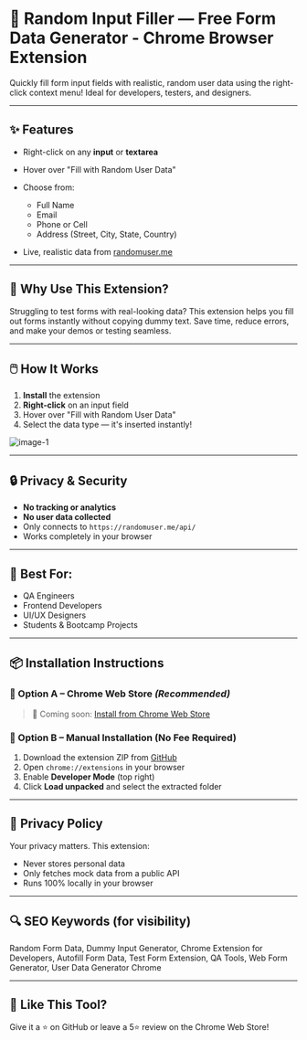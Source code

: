 # 🧩 Random Input Filler — Free Form Data Generator - Chrome Browser Extension

Quickly fill form input fields with realistic, random user data using the right-click context menu! Ideal for developers, testers, and designers.

---

## ✨ Features

* Right-click on any **input** or **textarea**
* Hover over "Fill with Random User Data"
* Choose from:

  * Full Name
  * Email
  * Phone or Cell
  * Address (Street, City, State, Country)
* Live, realistic data from [randomuser.me](https://randomuser.me/api/)

---

## 🧠 Why Use This Extension?

Struggling to test forms with real-looking data? This extension helps you fill out forms instantly without copying dummy text. Save time, reduce errors, and make your demos or testing seamless.

---

## 🖱️ How It Works

1. **Install** the extension
2. **Right-click** on an input field
3. Hover over "Fill with Random User Data"
4. Select the data type — it's inserted instantly!

![image-1](https://github.com/user-attachments/assets/6ad0eba1-fb6b-4e9b-af45-63596bd1862a)


---

## 🔒 Privacy & Security

* **No tracking or analytics**
* **No user data collected**
* Only connects to `https://randomuser.me/api/`
* Works completely in your browser

---

## 🧪 Best For:

* QA Engineers
* Frontend Developers
* UI/UX Designers
* Students & Bootcamp Projects

---

## 📦 Installation Instructions

### 🔹 Option A – Chrome Web Store *(Recommended)*

> 🔗 Coming soon: [Install from Chrome Web Store](#)

### 🔹 Option B – Manual Installation (No Fee Required)

1. Download the extension ZIP from [GitHub](#)
2. Open `chrome://extensions` in your browser
3. Enable **Developer Mode** (top right)
4. Click **Load unpacked** and select the extracted folder

---

## 📜 Privacy Policy

Your privacy matters. This extension:

* Never stores personal data
* Only fetches mock data from a public API
* Runs 100% locally in your browser

---

## 🔍 SEO Keywords (for visibility)

Random Form Data, Dummy Input Generator, Chrome Extension for Developers, Autofill Form Data, Test Form Extension, QA Tools, Web Form Generator, User Data Generator Chrome

---

## 🙌 Like This Tool?

Give it a ⭐️ on GitHub or leave a 5⭐ review on the Chrome Web Store!
